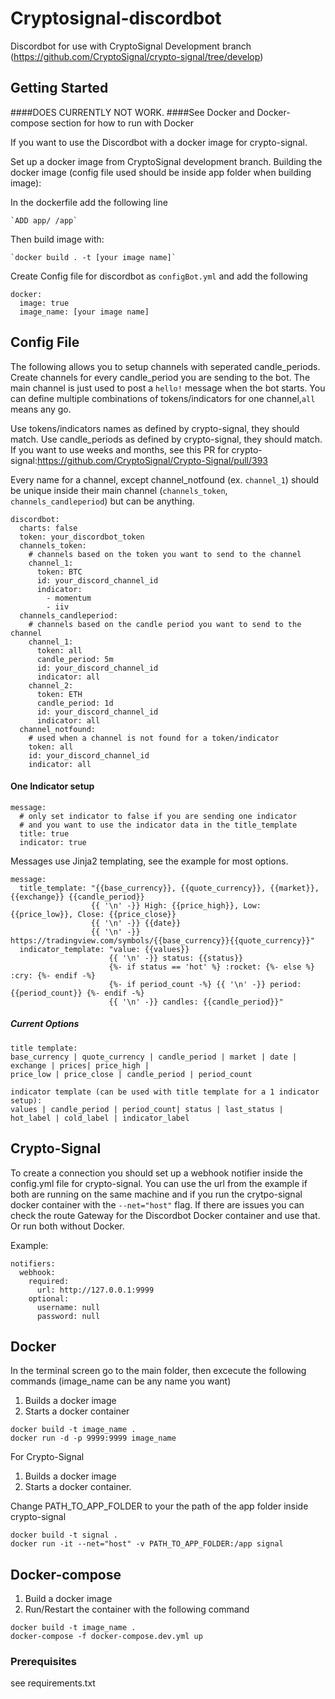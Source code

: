 # Cryptosignal-discordbot

Discordbot for use with CryptoSignal Development branch (https://github.com/CryptoSignal/crypto-signal/tree/develop)

## Getting Started
####DOES CURRENTLY NOT WORK. 
####See Docker and Docker-compose section for how to run with Docker

If you want to use the Discordbot with a docker image for crypto-signal.

Set up a docker image from CryptoSignal development branch.
Building the docker image (config file used should be inside app folder when building image):

  In the dockerfile add the following line
  
    `ADD app/ /app`
    
  Then build image with:
  
    `docker build . -t [your image name]`


Create Config file for discordbot as `configBot.yml` and add the following
```
docker:
  image: true
  image_name: [your image name]
```

## Config File

The following allows you to setup channels with seperated candle_periods. 
Create channels for every candle_period you are sending to the bot. 
The main channel is just used to post a `hello!` message when the bot starts. 
You can define multiple combinations of tokens/indicators for one channel,`all` means any go.

Use tokens/indicators names as defined by crypto-signal, they should match. 
Use candle_periods as defined by crypto-signal, they should match. If you want to use weeks and months, see this PR for crypto-signal:https://github.com/CryptoSignal/Crypto-Signal/pull/393 

Every name for a channel, except channel_notfound (ex. `channel_1`) should be unique inside their main channel 
(`channels_token`, `channels_candleperiod`) but can be anything.

```
discordbot:
  charts: false
  token: your_discordbot_token
  channels_token:
    # channels based on the token you want to send to the channel
    channel_1:
      token: BTC
      id: your_discord_channel_id
      indicator: 
        - momentum
        - iiv
  channels_candleperiod:
    # channels based on the candle period you want to send to the channel
    channel_1:
      token: all
      candle_period: 5m
      id: your_discord_channel_id
      indicator: all
    channel_2:
      token: ETH
      candle_period: 1d
      id: your_discord_channel_id
      indicator: all
  channel_notfound:
    # used when a channel is not found for a token/indicator
    token: all
    id: your_discord_channel_id
    indicator: all
```

#### One Indicator setup
```
message:
  # only set indicator to false if you are sending one indicator
  # and you want to use the indicator data in the title_template
  title: true
  indicator: true
```

Messages use Jinja2 templating, see the example for most options.

```
message:
  title_template: "{{base_currency}}, {{quote_currency}}, {{market}}, {{exchange}} {{candle_period}}
                  {{ '\n' -}} High: {{price_high}}, Low: {{price_low}}, Close: {{price_close}}
                  {{ '\n' -}} {{date}}
                  {{ '\n' -}} https://tradingview.com/symbols/{{base_currency}}{{quote_currency}}"
  indicator_template: "value: {{values}}
                      {{ '\n' -}} status: {{status}}
                      {%- if status == 'hot' %} :rocket: {%- else %} :cry: {%- endif -%}
                      {%- if period_count -%} {{ '\n' -}} period: {{period_count}} {%- endif -%}
                      {{ '\n' -}} candles: {{candle_period}}"
```
##### Current Options
```
title template:
base_currency | quote_currency | candle_period | market | date | exchange | prices| price_high | 
price_low | price_close | candle_period | period_count

indicator template (can be used with title template for a 1 indicator setup):
values | candle_period | period_count| status | last_status | hot_label | cold_label | indicator_label 
```

## Crypto-Signal

To create a connection you should set up a webhook notifier inside the config.yml file for crypto-signal.
You can use the url from the example if both are running on the same machine and if you run the crytpo-signal docker 
container with the `--net="host"` flag. If there are issues you can check the route Gateway for the Discordbot 
Docker container and use that. Or run both without Docker.

Example:
```
notifiers:
  webhook:
    required:
      url: http://127.0.0.1:9999
    optional:
      username: null
      password: null
```

## Docker 

In the terminal screen go to the main folder, then excecute the following commands (image_name can be any name you want)
  1. Builds a docker image 
  2. Starts a docker container
```
docker build -t image_name .
docker run -d -p 9999:9999 image_name
```
For Crypto-Signal
  1. Builds a docker image
  2. Starts a docker container. 
  
Change PATH_TO_APP_FOLDER to your the path of the app folder inside crypto-signal

```
docker build -t signal .
docker run -it --net="host" -v PATH_TO_APP_FOLDER:/app signal
```

## Docker-compose
1. Build a docker image
2. Run/Restart the container with the following command 
```
docker build -t image_name .
docker-compose -f docker-compose.dev.yml up
```

### Prerequisites

see requirements.txt
